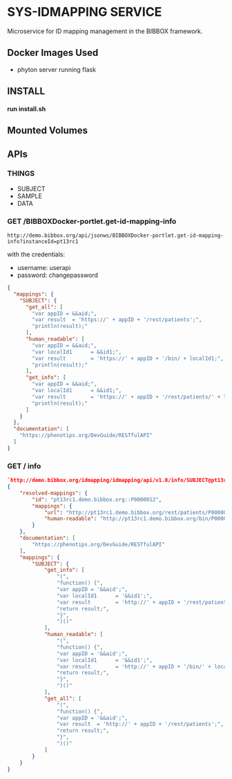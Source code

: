 # SYS-IDMAPPING SERVICE
Microservice for ID mapping management in the BIBBOX framework. 

## Docker Images Used
 * phyton server running flask

## INSTALL
#### run install.sh 

## Mounted Volumes

## APIs

### THINGS

* SUBJECT
* SAMPLE
* DATA


### GET /BIBBOXDocker-portlet.get-id-mapping-info
`http://demo.bibbox.org/api/jsonws/BIBBOXDocker-portlet.get-id-mapping-info?instanceId=pt13rc1`

with the credentials: 

*    username:   userapi 
*    password:   changepassword

```json
{
  "mappings": {
    "SUBJECT": {
      "get_all": [
        "var appID = &&aid;",
        "var result  = 'https://' + appID + '/rest/patients';",
        "println(result);"
      ],
      "human_readable": [
        "var appID = &&aid;",
        "var localId1      = &&id1;",
        "var result        = 'https://' + appID + '/bin/ + localId1;",
        "println(result);"
      ],
      "get_info": [
        "var appID = &&aid;",
        "var localId1      = &&id1;",
        "var result        = 'https://' + appID + '/rest/patients/' + localId1;",
        "println(result);"
      ]
    }
  },
  "documentation": [
    "https://phenotips.org/DevGuide/RESTfulAPI"
  ]
}
```

### GET / info
```json
`http://demo.bibbox.org/idmapping/idmapping/api/v1.0/info/SUBJECT@pt13rc1.demo.bibbox.org::P0000012`
{
    "resolved-mappings": {
        "id": "pt13rc1.demo.bibbox.org::P0000012",
        "mappings": {
            "url": "http://pt13rc1.demo.bibbox.org/rest/patients/P0000012",
            "human-readable": "http://pt13rc1.demo.bibbox.org/bin/P0000012"
        }
    },
    "documentation": [
        "https://phenotips.org/DevGuide/RESTfulAPI"
    ],
    "mappings": {
        "SUBJECT": {
            "get_info": [
                "(",
                "function() {",
                "var appID = '&&aid';",
                "var localId1      = '&&id1';",
                "var result        = 'http://' + appID + '/rest/patients/' + localId1;",
                "return result;",
                "}",
                ")()"
            ],
            "human_readable": [
                "(",
                "function() {",
                "var appID = '&&aid';",
                "var localId1      = '&&id1';",
                "var result        = 'http://' + appID + '/bin/' + localId1;",
                "return result;",
                "}",
                ")()"
            ],
            "get_all": [
                "(",
                "function() {",
                "var appID = '&&aid';",
                "var result  = 'http://' + appID + '/rest/patients';",
                "return result;",
                "}",
                ")()"
            ]
        }
    }
}
```
